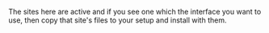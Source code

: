 The sites here are active and if you see one which the interface you want to use, then copy that site's files to your setup and install with them.

